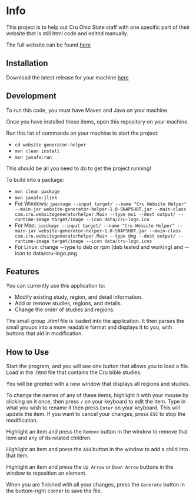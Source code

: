 # Info
This project is to help out Cru Ohio State staff with one specific part of
their website that is still html code and edited manually.

The full website can be found [here](https://www.cruohiostate.com/)

## Installation
Download the latest release for your machine [here](https://github.com/Breece1019/cru-website_generator-sg/releases)

## Development
To run this code, you must have Maven and Java on your machine.

Once you have installed these items, open this repository on your machine.

Run this list of commands on your machine to start the project:
* `cd website-generator-helper`
* `mvn clean install`
* `mvn javafx:run`

This should be all you need to do to get the project running!

To build into a package:
* `mvn clean package`
* `mvn javafx:jlink`
* For Windows: `jpackage --input target/ --name "Cru Website Helper" --main-jar website-generator-helper-1.0-SNAPSHOT.jar --main-class com.cru.websitegeneratorhelper.Main --type msi --dest output/ --runtime-image target/image --icon data/cru-logo.ico`
* For Mac: `jpackage --input target/ --name "Cru Website Helper" --main-jar website-generator-helper-1.0-SNAPSHOT.jar --main-class com.cru.websitegeneratorhelper.Main --type dmg --dest output/ --runtime-image target/image --icon data/cru-logo.icns`
* For Linux: change --type to deb or rpm (deb tested and working) and --icon to data/cru-logo.png

## Features
You can currently use this application to:
* Modify existing study, region, and detail information.
* Add or remove studies, regions, and details.
* Change the order of studies and regions.

The small group *.html* file is loaded into the application. It then parses the
small groups into a more readable format and displays it to you, with buttons
that aid in modification.

## How to Use
Start the program, and you will see one button that allows you to load a file.
Load in the .html file that contains the Cru bible studies.

You will be greeted with a new window that displays all regions and studies.

To change the names of any of these items, highlight it with your mouse by
clicking on it once, then press `/` on your keyboard to edit the item. Type in
what you wish to rename it then press `Enter` on your keyboard. This will
update the item. If you want to cancel your changes, press `ESC` to stop the
modification.

Highlight an item and press the `Remove` button in the window to remove that
item and any of its related children.

Highlight an item and press the `Add` button in the window to add a child
into that item.

Highlight an item and press the `Up Arrow` or `Down Arrow` buttons in the
window to reposition an element.

When you are finished with all your changes, press the `Generate` button in
the bottom-right corner to save the file.
